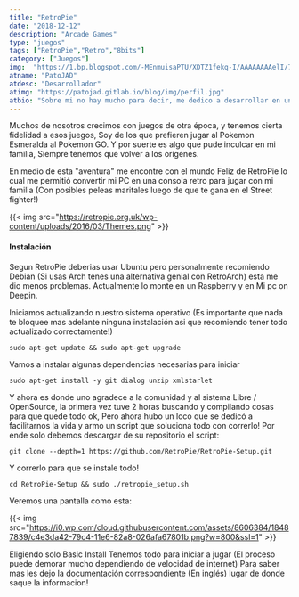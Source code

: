 ```yaml
---
title: "RetroPie"
date: "2018-12-12"
description: "Arcade Games"
type: "juegos"
tags: ["RetroPie","Retro","8bits"]
category: ["Juegos"]
img:  "https://1.bp.blogspot.com/-MEnmuisaPTU/XDTZ1fekq-I/AAAAAAAAelI/7NxidHReSwoXzKRDxGts0DJC4vuUGZIaQCLcBGAs/s1600/maxresdefault.jpg"
atname: "PatoJAD"
atdesc: "Desarrollador"
atimg: "https://patojad.gitlab.io/blog/img/perfil.jpg"
atbio: "Sobre mi no hay mucho para decir, me dedico a desarrollar en una empresa de telecomunicaciones, utilizo linux desde el 2012 y hace años que es mi sistema operativo main. Soy una persona que busca crecer profesionalmente sin dejar de divertirse y hacer lo que me gusta. Siempre digo que cuando un proyecto sale es importate agradecer, por lo cual les recomiendo a todos leer la seccion Agreadecimientos en la cual me tome un tiempito para poder agradecer a todos y cada uno de los que hicieron posible todo esto."
---
```


Muchos de nosotros crecimos con juegos de otra época, y tenemos cierta fidelidad a esos juegos, Soy de los que prefieren jugar al Pokemon Esmeralda al Pokemon GO. Y por suerte es algo que pude inculcar en mi familia, Siempre tenemos que volver a los orígenes.

En medio de esta "aventura" me encontre con el mundo Feliz de RetroPie lo cual me permitió convertir mi PC en una consola retro para jugar con mi familia (Con posibles peleas maritales luego de que te gana en el Street fighter!)

{{< img src="https://retropie.org.uk/wp-content/uploads/2016/03/Themes.png" >}}

#### Instalación
Segun RetroPie deberias usar Ubuntu pero personalmente recomiendo Debian (Si usas Arch tenes una alternativa genial con RetroArch) esta me dio menos problemas. Actualmente lo monte en un Raspberry y en Mi pc on Deepin.

Iniciamos actualizando nuestro sistema operativo (Es importante que nada te bloquee mas adelante ninguna instalación asi que recomiendo tener todo actualizado correctamente!)

    sudo apt-get update && sudo apt-get upgrade

Vamos a instalar algunas dependencias necesarias para iniciar

    sudo apt-get install -y git dialog unzip xmlstarlet

Y ahora es donde uno agradece a la comunidad y al sistema Libre / OpenSource, la primera vez tuve 2 horas buscando y compilando cosas para que quede todo ok, Pero ahora hubo un loco que se dedicó a facilitarnos la vida y armo un script que soluciona todo con correrlo! Por ende solo debemos descargar de su repositorio el script:

    git clone --depth=1 https://github.com/RetroPie/RetroPie-Setup.git

Y correrlo para que se instale todo!

    cd RetroPie-Setup && sudo ./retropie_setup.sh

Veremos una pantalla como esta:

{{< img src="https://i0.wp.com/cloud.githubusercontent.com/assets/8606384/18487839/c4e3da42-79c4-11e6-82a8-026afa67801b.png?w=800&ssl=1" >}}

Eligiendo solo Basic Install Tenemos todo para iniciar a jugar (El proceso puede demorar mucho dependiendo de velocidad de internet) Para saber mas les dejo la documentación correspondiente (En inglés) lugar de donde saque la informacion!
